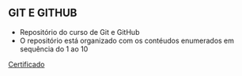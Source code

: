 ## GIT E GITHUB
- Repositório do curso de Git e GitHub
- O repositório está organizado com os contéudos enumerados em sequência do 1 ao 10

[Certificado](https://drive.google.com/file/d/1hBftoI5NdLvOTTYsU5OJw24U0jgBpvm8/view?usp=sharing)

